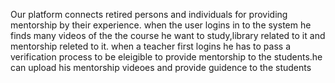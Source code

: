 Our platform connects retired persons and individuals for providing mentorship by their experience.
when the user logins in to the system he finds many videos of the the course he want to study,library related to it and mentorship releted to it.
when a teacher first logins he has to pass a verification process to be eleigible to provide mentorship to the students.he can upload his mentorship videoes and provide guidence to the students
